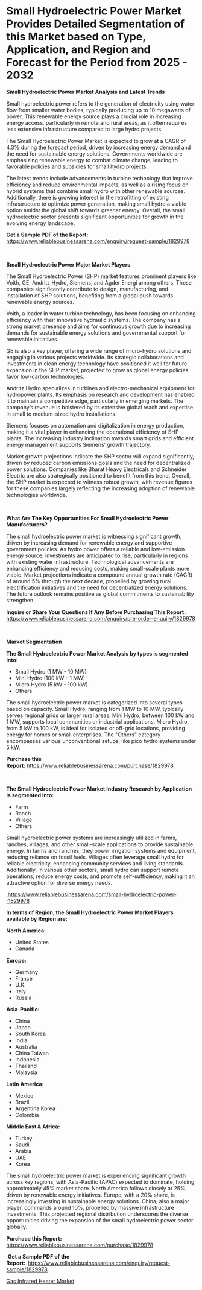 <p><h1>Small Hydroelectric Power Market Provides Detailed Segmentation of this Market based on Type, Application, and Region and Forecast for the Period from 2025 - 2032</h1></p><p><strong>Small Hydroelectric Power Market Analysis and Latest Trends</strong></p>
<p><p>Small hydroelectric power refers to the generation of electricity using water flow from smaller water bodies, typically producing up to 10 megawatts of power. This renewable energy source plays a crucial role in increasing energy access, particularly in remote and rural areas, as it often requires less extensive infrastructure compared to large hydro projects. </p><p>The Small Hydroelectric Power Market is expected to grow at a CAGR of 4.3% during the forecast period, driven by increasing energy demand and the need for sustainable energy solutions. Governments worldwide are emphasizing renewable energy to combat climate change, leading to favorable policies and subsidies for small hydro projects. </p><p>The latest trends include advancements in turbine technology that improve efficiency and reduce environmental impacts, as well as a rising focus on hybrid systems that combine small hydro with other renewable sources. Additionally, there is growing interest in the retrofitting of existing infrastructure to optimize power generation, making small hydro a viable option amidst the global shift towards greener energy. Overall, the small hydroelectric sector presents significant opportunities for growth in the evolving energy landscape.</p></p>
<p><strong>Get a Sample PDF of the Report:&nbsp;</strong> <a href="https://www.reliablebusinessarena.com/enquiry/request-sample/1829978?utm_campaign=2146&utm_medium=2&utm_source=Github&utm_content=ia&utm_term=07042025&utm_id=small-hydroelectric-power">https://www.reliablebusinessarena.com/enquiry/request-sample/1829978</a></p>
<p>&nbsp;</p>
<p><strong>Small Hydroelectric Power Major Market Players</strong></p>
<p><p>The Small Hydroelectric Power (SHP) market features prominent players like Voith, GE, Andritz Hydro, Siemens, and Agder Energi among others. These companies significantly contribute to design, manufacturing, and installation of SHP solutions, benefiting from a global push towards renewable energy sources.</p><p>Voith, a leader in water turbine technology, has been focusing on enhancing efficiency with their innovative hydraulic systems. The company has a strong market presence and aims for continuous growth due to increasing demands for sustainable energy solutions and governmental support for renewable initiatives.</p><p>GE is also a key player, offering a wide range of micro-hydro solutions and engaging in various projects worldwide. Its strategic collaborations and investments in clean energy technology have positioned it well for future expansion in the SHP market, projected to grow as global energy policies favor low-carbon technologies.</p><p>Andritz Hydro specializes in turbines and electro-mechanical equipment for hydropower plants. Its emphasis on research and development has enabled it to maintain a competitive edge, particularly in emerging markets. The company’s revenue is bolstered by its extensive global reach and expertise in small to medium-sized hydro installations.</p><p>Siemens focuses on automation and digitalization in energy production, making it a vital player in enhancing the operational efficiency of SHP plants. The increasing industry inclination towards smart grids and efficient energy management supports Siemens’ growth trajectory.</p><p>Market growth projections indicate the SHP sector will expand significantly, driven by reduced carbon emissions goals and the need for decentralized power solutions. Companies like Bharat Heavy Electricals and Schneider Electric are also strategically positioned to benefit from this trend. Overall, the SHP market is expected to witness robust growth, with revenue figures for these companies largely reflecting the increasing adoption of renewable technologies worldwide.</p></p>
<p>&nbsp;</p>
<p><strong>What Are The Key Opportunities For Small Hydroelectric Power Manufacturers?</strong></p>
<p><p>The small hydroelectric power market is witnessing significant growth, driven by increasing demand for renewable energy and supportive government policies. As hydro power offers a reliable and low-emission energy source, investments are anticipated to rise, particularly in regions with existing water infrastructure. Technological advancements are enhancing efficiency and reducing costs, making small-scale plants more viable. Market projections indicate a compound annual growth rate (CAGR) of around 5% through the next decade, propelled by growing rural electrification initiatives and the need for decentralized energy solutions. The future outlook remains positive as global commitments to sustainability strengthen.</p></p>
<p><strong>Inquire or Share Your Questions If Any Before Purchasing This Report:</strong> <a href="https://www.reliablebusinessarena.com/enquiry/pre-order-enquiry/1829978?utm_campaign=2146&utm_medium=2&utm_source=Github&utm_content=ia&utm_term=07042025&utm_id=small-hydroelectric-power">https://www.reliablebusinessarena.com/enquiry/pre-order-enquiry/1829978</a></p>
<p>&nbsp;</p>
<p><strong>Market Segmentation</strong></p>
<p><strong>The Small Hydroelectric Power Market Analysis by types is segmented into:</strong></p>
<p><ul><li>Small Hydro (1 MW - 10 MW)</li><li>Mini Hydro (100 kW - 1 MW)</li><li>Micro Hydro (5 kW - 100 kW)</li><li>Others</li></ul></p>
<p><p>The small hydroelectric power market is categorized into several types based on capacity. Small Hydro, ranging from 1 MW to 10 MW, typically serves regional grids or larger rural areas. Mini Hydro, between 100 kW and 1 MW, supports local communities or industrial applications. Micro Hydro, from 5 kW to 100 kW, is ideal for isolated or off-grid locations, providing energy for homes or small enterprises. The "Others" category encompasses various unconventional setups, like pico hydro systems under 5 kW.</p></p>
<p><strong>Purchase this Report:&nbsp;</strong><a href="https://www.reliablebusinessarena.com/purchase/1829978?utm_campaign=2146&utm_medium=2&utm_source=Github&utm_content=ia&utm_term=07042025&utm_id=small-hydroelectric-power">https://www.reliablebusinessarena.com/purchase/1829978</a></p>
<p>&nbsp;</p>
<p><strong>The Small Hydroelectric Power Market Industry Research by Application is segmented into:</strong></p>
<p><ul><li>Farm</li><li>Ranch</li><li>Village</li><li>Others</li></ul></p>
<p><p>Small hydroelectric power systems are increasingly utilized in farms, ranches, villages, and other small-scale applications to provide sustainable energy. In farms and ranches, they power irrigation systems and equipment, reducing reliance on fossil fuels. Villages often leverage small hydro for reliable electricity, enhancing community services and living standards. Additionally, in various other sectors, small hydro can support remote operations, reduce energy costs, and promote self-sufficiency, making it an attractive option for diverse energy needs.</p></p>
<p><a href="https://www.reliablebusinessarena.com/small-hydroelectric-power-r1829978?utm_campaign=2146&utm_medium=2&utm_source=Github&utm_content=ia&utm_term=07042025&utm_id=small-hydroelectric-power">&nbsp;https://www.reliablebusinessarena.com/small-hydroelectric-power-r1829978</a></p>
<p><strong>In terms of Region, the Small Hydroelectric Power Market Players available by Region are:</strong></p>
<p>
    <p> <strong> North America: </strong>
        <ul>
            <li>United States</li>
            <li>Canada</li>
        </ul>
        </p> 
    <p> <strong> Europe: </strong>
        <ul>
            <li>Germany</li>
            <li>France</li>
            <li>U.K.</li>
            <li>Italy</li>
            <li>Russia</li>
        </ul>
        </p> 
    <p> <strong> Asia-Pacific: </strong>
        <ul>
            <li>China</li>
            <li>Japan</li>
            <li>South Korea</li>
            <li>India</li>
            <li>Australia</li>
            <li>China Taiwan</li>
            <li>Indonesia</li>
            <li>Thailand</li>
            <li>Malaysia</li>
        </ul>
        </p> 
    <p> <strong> Latin America: </strong>
        <ul>
            <li>Mexico</li>
            <li>Brazil</li>
            <li>Argentina Korea</li>
            <li>Colombia</li>
        </ul>
        </p> 
    <p> <strong> Middle East & Africa: </strong>
        <ul>
            <li>Turkey</li>
            <li>Saudi</li>
            <li>Arabia</li>
            <li>UAE</li>
            <li>Korea</li>
        </ul>
    </p>
    </p>
<p><p>The small hydroelectric power market is experiencing significant growth across key regions, with Asia-Pacific (APAC) expected to dominate, holding approximately 45% market share. North America follows closely at 25%, driven by renewable energy initiatives. Europe, with a 20% share, is increasingly investing in sustainable energy solutions. China, also a major player, commands around 10%, propelled by massive infrastructure investments. This projected regional distribution underscores the diverse opportunities driving the expansion of the small hydroelectric power sector globally.</p></p>
<p><strong>Purchase this Report: </strong><a href="https://www.reliablebusinessarena.com/purchase/1829978?utm_campaign=2146&utm_medium=2&utm_source=Github&utm_content=ia&utm_term=07042025&utm_id=small-hydroelectric-power">https://www.reliablebusinessarena.com/purchase/1829978</a></p>
<p>&nbsp;<strong>Get a Sample PDF of the Report:&nbsp;&nbsp;</strong><a href="https://www.reliablebusinessarena.com/enquiry/request-sample/1829978?utm_campaign=2146&utm_medium=2&utm_source=Github&utm_content=ia&utm_term=07042025&utm_id=small-hydroelectric-power">https://www.reliablebusinessarena.com/enquiry/request-sample/1829978</a></p>
<p><strong></strong></p>
<p><p><a href="https://github.com/wileonie19657/Market-Research-Report-List-1/blob/main/gas-infrared-heater-market.md?utm_campaign=2146&utm_medium=2&utm_source=Github&utm_content=ia&utm_term=07042025&utm_id=small-hydroelectric-power">Gas Infrared Heater Market</a></p></p>